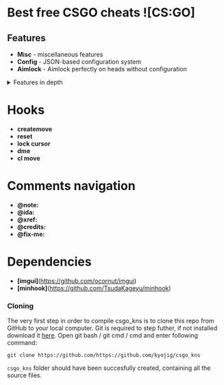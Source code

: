 # Best free CSGO cheats ![CS:GO]

## Features

* **Misc** - miscellaneous features
* **Config** - JSON-based configuration system
* **Aimlock** - Aimlock perfectly on heads without configuration

<details>
<summary>Features in depth</summary>

* **Glow** - render glow effect on entities

    *Allies, Enemies, Planting (player planting bomb), Defusing (player defusing bomb), Local player, Weapons (dropped weapons), C4, Planted C4, Chickens* **/** *All, Visible, Occluded*

    * **Enabled** - on / off master switch
    * **Health based** - color is based on player's hp
    * **Rainbow** - change color frequently
    * **Thickness** - outline thickness
    * **Alpha** - outline alpha
    * **Style** - glow style [*0*-*3*]

* **Misc** - miscellaneous features
    * **Auto strafe** - automatically strafe in air following mouse movement
    * **Bunny hop** - automatically simulate space bar press / release while jump button is being held; increases movement speed
    * **Moonwalk** - break walking animation

* **Config** - JSON-based configuration system
    * **Create config** - create new configuration file
    * **Reset config** - restore default configuration settings (does not touch saved configuration)
    * **Load selected** - load selected configuration file
    * **Save selected** - save selected configuration file
    * **Delete selected** - delete selected configuration file
</details>

# Hooks
* **createmove**
* **reset**
* **lock cursor**
* **dme**
* **cl move**

# Comments navigation
* **@note:**
* **@ida:**
* **@xref:**
* **@credits:**
* **@fix-me:**

# Dependencies
 * **[imgui]**(https://github.com/ocornut/imgui)
 * **[minhook]**(https://github.com/TsudaKageyu/minhook)

### Cloning
The very first step in order to compile csgo_kns is to clone this repo from GitHub to your local computer. Git is required to step futher, if not installed download it [here](https://git-scm.com). Open git bash / git cmd / cmd and enter following command:
```
git clone https://github.com/https://github.com/kyojig/csgo_kns
```
`csgo_kns` folder should have been succesfully created, containing all the source files.